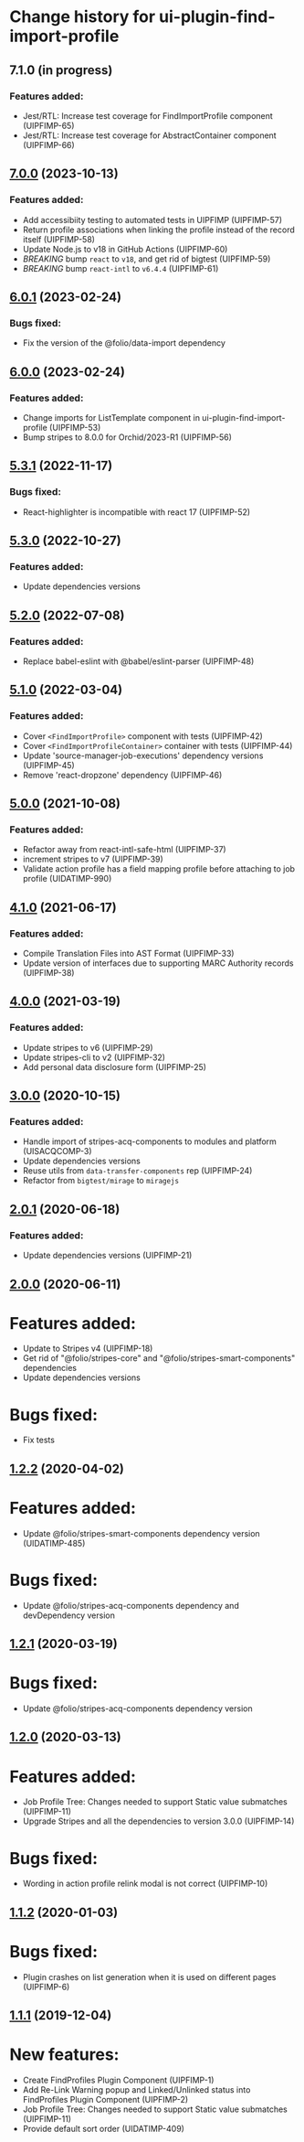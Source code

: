 # Change history for ui-plugin-find-import-profile

## **7.1.0** (in progress)

### Features added:
* Jest/RTL: Increase test coverage for FindImportProfile component (UIPFIMP-65)
* Jest/RTL: Increase test coverage for AbstractContainer component (UIPFIMP-66)

## [7.0.0](https://github.com/folio-org/ui-plugin-find-import-profile/tree/v7.0.0) (2023-10-13)

### Features added:
* Add accessibiity testing to automated tests in UIPFIMP (UIPFIMP-57)
* Return profile associations when linking the profile instead of the record itself (UIPFIMP-58)
* Update Node.js to v18 in GitHub Actions (UIPFIMP-60)
* *BREAKING* bump `react` to `v18`, and get rid of bigtest (UIPFIMP-59)
* *BREAKING* bump `react-intl` to `v6.4.4` (UIPFIMP-61)

## [6.0.1](https://github.com/folio-org/ui-plugin-find-import-profile/tree/v6.0.1) (2023-02-24)

### Bugs fixed:
* Fix the version of the @folio/data-import dependency

## [6.0.0](https://github.com/folio-org/ui-plugin-find-import-profile/tree/v6.0.0) (2023-02-24)

### Features added:
* Change imports for ListTemplate component in ui-plugin-find-import-profile (UIPFIMP-53)
* Bump stripes to 8.0.0 for Orchid/2023-R1 (UIPFIMP-56)

## [5.3.1](https://github.com/folio-org/ui-plugin-find-import-profile/tree/v5.3.1) (2022-11-17)

### Bugs fixed:
* React-highlighter is incompatible with react 17 (UIPFIMP-52)

## [5.3.0](https://github.com/folio-org/ui-plugin-find-import-profile/tree/v5.3.0) (2022-10-27)

### Features added:
* Update dependencies versions

## [5.2.0](https://github.com/folio-org/ui-plugin-find-import-profile/tree/v5.2.0) (2022-07-08)

### Features added:
* Replace babel-eslint with @babel/eslint-parser (UIPFIMP-48)

## [5.1.0](https://github.com/folio-org/ui-plugin-find-import-profile/tree/v5.1.0) (2022-03-04)

### Features added:
* Cover `<FindImportProfile>` component with tests (UIPFIMP-42)
* Cover `<FindImportProfileContainer>` container with tests (UIPFIMP-44)
* Update 'source-manager-job-executions' dependency versions (UIPFIMP-45)
* Remove 'react-dropzone' dependency (UIPFIMP-46)

## [5.0.0](https://github.com/folio-org/ui-plugin-find-import-profile/tree/v5.0.0) (2021-10-08)

### Features added:
* Refactor away from react-intl-safe-html (UIPFIMP-37)
* increment stripes to v7 (UIPFIMP-39)
* Validate action profile has a field mapping profile before attaching to job profile (UIDATIMP-990)

## [4.1.0](https://github.com/folio-org/ui-plugin-find-import-profile/tree/v4.1.0) (2021-06-17)

### Features added:
* Compile Translation Files into AST Format (UIPFIMP-33)
* Update version of interfaces due to supporting MARC Authority records (UIPFIMP-38)

## [4.0.0](https://github.com/folio-org/ui-plugin-find-import-profile/tree/v4.0.0) (2021-03-19)

### Features added:
* Update stripes to v6 (UIPFIMP-29)
* Update stripes-cli to v2 (UIPFIMP-32)
* Add personal data disclosure form (UIPFIMP-25)

## [3.0.0](https://github.com/folio-org/ui-plugin-find-import-profile/tree/v3.0.0) (2020-10-15)

### Features added:
* Handle import of stripes-acq-components to modules and platform (UISACQCOMP-3)
* Update dependencies versions
* Reuse utils from `data-transfer-components` rep (UIPFIMP-24)
* Refactor from `bigtest/mirage` to `miragejs`

## [2.0.1](https://github.com/folio-org/ui-plugin-find-import-profile/tree/v2.0.1) (2020-06-18)

### Features added:
* Update dependencies versions (UIPFIMP-21)

## [2.0.0](https://github.com/folio-org/ui-plugin-find-import-profile/tree/v2.0.0) (2020-06-11)

# Features added:
* Update to Stripes v4 (UIPFIMP-18)
* Get rid of "@folio/stripes-core" and "@folio/stripes-smart-components" dependencies
* Update dependencies versions

# Bugs fixed:
* Fix tests

## [1.2.2](https://github.com/folio-org/ui-plugin-find-import-profile/tree/v1.2.2) (2020-04-02)

# Features added:
* Update @folio/stripes-smart-components dependency version (UIDATIMP-485)

# Bugs fixed:
* Update @folio/stripes-acq-components dependency and devDependency version

## [1.2.1](https://github.com/folio-org/ui-plugin-find-import-profile/tree/v1.2.1) (2020-03-19)

# Bugs fixed:
* Update @folio/stripes-acq-components dependency version

## [1.2.0](https://github.com/folio-org/ui-plugin-find-import-profile/tree/v1.2.0) (2020-03-13)

# Features added:
* Job Profile Tree: Changes needed to support Static value submatches (UIPFIMP-11)
* Upgrade Stripes and all the dependencies to version 3.0.0 (UIPFIMP-14)

# Bugs fixed:
* Wording in action profile relink modal is not correct (UIPFIMP-10)

## [1.1.2](https://github.com/folio-org/ui-plugin-find-import-profile/tree/v1.1.2) (2020-01-03)

# Bugs fixed:
* Plugin crashes on list generation when it is used on different pages (UIPFIMP-6)

## [1.1.1](https://github.com/folio-org/ui-plugin-find-import-profile/tree/v1.1.1) (2019-12-04)

# New features:
* Create FindProfiles Plugin Component (UIPFIMP-1)
* Add Re-Link Warning popup and Linked/Unlinked status into FindProfiles Plugin Component (UIPFIMP-2)
* Job Profile Tree: Changes needed to support Static value submatches (UIPFIMP-11)
* Provide default sort order (UIDATIMP-409)

